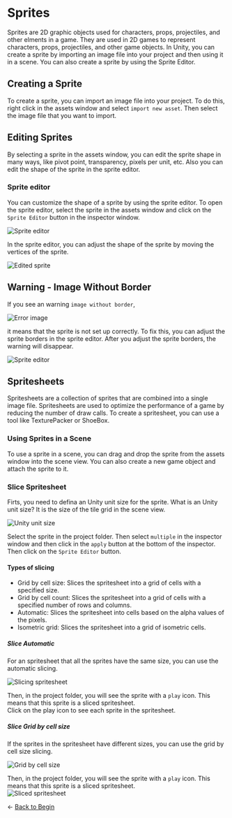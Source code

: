 # Sprites

Sprites are 2D graphic objects used for characters, props, projectiles, and other elments in a game. They are used in 2D games to represent characters, props, projectiles, and other game objects. In Unity, you can create a sprite by importing an image file into your project and then using it in a scene. You can also create a sprite by using the Sprite Editor.

## Creating a Sprite

To create a sprite, you can import an image file into your project. To do this, right click in the assets window and select `import new asset`. Then select the image file that you want to import.

## Editing Sprites

By selecting a sprite in the assets window, you can edit the sprite shape in many ways, like pivot point, transparency, pixels per unit, etc. Also you can edit the shape of the sprite in the sprite editor.

### Sprite editor

You can customize the shape of a sprite by using the sprite editor. To open the sprite editor, select the sprite in the assets window and click on the `Sprite Editor` button in the inspector window.

![Sprite editor](./assets/sprite_editor.png)

In the sprite editor, you can adjust the shape of the sprite by moving the vertices of the sprite. 

![Edited sprite](./assets/edited_sprite.png)

## Warning - Image Without Border

If you see an warning `image without border`, 

![Error image](./assets/image_without_border.png)

it means that the sprite is not set up correctly. To fix this, you can adjust the sprite borders in the sprite editor. 
After you adjust the sprite borders, the warning will disappear.

![Sprite editor](./assets/sprite_editor2.png)


## Spritesheets

Spritesheets are a collection of sprites that are combined into a single image file. Spritesheets are used to optimize the performance of a game by reducing the number of draw calls. To create a spritesheet, you can use a tool like TexturePacker or ShoeBox.

### Using Sprites in a Scene

To use a sprite in a scene, you can drag and drop the sprite from the assets window into the scene view. You can also create a new game object and attach the sprite to it.

### Slice Spritesheet

Firts, you need to defina an Unity unit size for the sprite.
What is an Unity unit size? It is the size of the tile grid in the scene view. 

![Unity unit size](./assets/unity_unit.png)

Select the sprite in the project folder. Then select `multiple` in the inspector window and then click in the `apply` button at the bottom of the inspector. Then click on the `Sprite Editor` button. 


#### Types of slicing

- Grid by cell size: Slices the spritesheet into a grid of cells with a specified size.
- Grid by cell count: Slices the spritesheet into a grid of cells with a specified number of rows and columns.
- Automatic: Slices the spritesheet into cells based on the alpha values of the pixels.
- Isometric grid: Slices the spritesheet into a grid of isometric cells.

##### Slice Automatic
For an spritesheet that all the sprites have the same size, you can use the automatic slicing.

![Slicing spritesheet](./assets/slicing_spritesheet.png)

Then, in the project folder, you will see the sprite with a `play` icon. This means that this sprite is a sliced spritesheet.\
Click on the play icon to see each sprite in the spritesheet.


##### Slice Grid by cell size

If the sprites in the spritesheet have different sizes, you can use the grid by cell size slicing.

![Grid by cell size](./assets/grid_by_cell_size.png)



Then, in the project folder, you will see the sprite with a `play` icon. This means that this sprite is a sliced spritesheet.\
![Sliced spritesheet](./assets/sliced_spritesheet.png)

&larr; [Back to Begin](./readme.md)